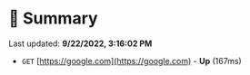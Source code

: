 # 📖 Summary
Last updated: **9/22/2022, 3:16:02 PM**

- `GET` [https://google.com](https://google.com) - **Up** (167ms)

